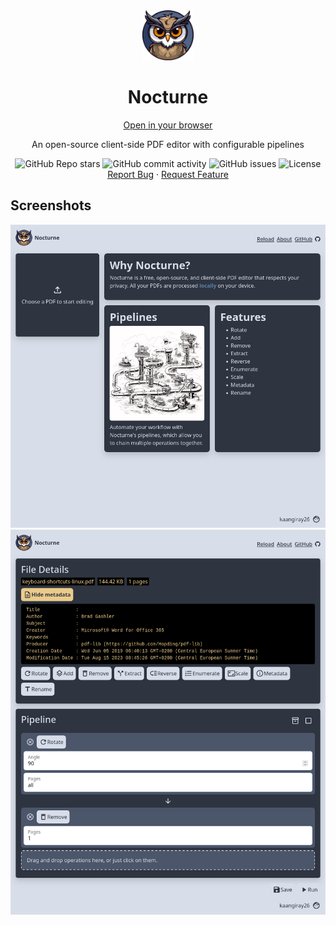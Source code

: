 <div align="center">
    <a href="https://github.com/kaangiray26/nocturne">
        <img src="https://raw.githubusercontent.com/kaangiray26/nocturne/main/src/public/images/logo_compressed.png" alt="Nocturne Logo" height="80">
    </a>
    <h1 align="center">Nocturne</h2>
    <a href="https://www.nocturne.rocks/">Open in your browser</a>
    <p align="center">
        An open-source client-side PDF editor with configurable pipelines
        <br />
        <div align="center">
            <img alt="GitHub Repo stars" src="https://img.shields.io/github/stars/kaangiray26/nocturne?style=flat-square">
            <img alt="GitHub commit activity" src="https://img.shields.io/github/commit-activity/m/kaangiray26/nocturne?style=flat-square">
            <img alt="GitHub issues" src="https://img.shields.io/github/issues/kaangiray26/nocturne?style=flat-square">
            <img alt="License" src="https://img.shields.io/github/license/kaangiray26/nocturne.svg?style=flat-square">
        </div>
        <a href="https://github.com/kaangiray26/nocturne/issues">Report Bug</a>
        ·
        <a href="https://github.com/kaangiray26/nocturne/issues">Request Feature</a>
    </p>
</div>

## Screenshots
<div align="center">
    <img src="images/screenshot_1.png">
    <img src="images/screenshot_2.png">
</div>